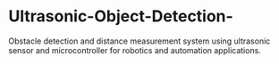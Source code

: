 # Ultrasonic-Object-Detection-
Obstacle detection and distance measurement system using ultrasonic sensor and microcontroller for robotics and automation applications.
